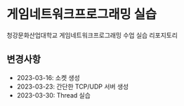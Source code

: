 # 게임네트워크프로그래밍 실습
청강문화산업대학교 게임네트워크프로그래밍 수업 실습 리포지토리

## 변경사항
- 2023-03-16: 소켓 생성
- 2023-03-23: 간단한 TCP/UDP 서버 생성
- 2023-03-30: Thread 실습

